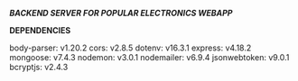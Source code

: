 ***BACKEND SERVER FOR POPULAR ELECTRONICS WEBAPP***

**DEPENDENCIES**

body-parser: v1.20.2
cors: v2.8.5
dotenv: v16.3.1
express: v4.18.2
mongoose: v7.4.3
nodemon: v3.0.1
nodemailer: v6.9.4
jsonwebtoken: v9.0.1
bcryptjs: v2.4.3